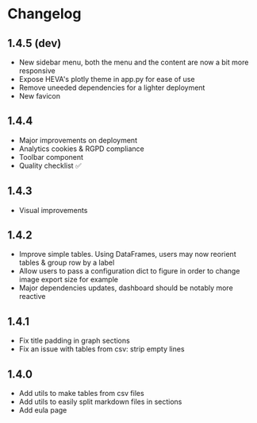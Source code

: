 # Changelog

## 1.4.5 (dev)

- New sidebar menu, both the menu and the content are now a bit more responsive
- Expose HEVA's plotly theme in app.py for ease of use
- Remove uneeded dependencies for a lighter deployment
- New favicon

## 1.4.4

- Major improvements on deployment
- Analytics cookies & RGPD compliance
- Toolbar component
- Quality checklist :white_check_mark:

## 1.4.3
- Visual improvements

## 1.4.2

- Improve simple tables. Using DataFrames, users may now reorient tables & group row by a label
- Allow users to pass a configuration dict to figure in order to change image export size for example
- Major dependencies updates, dashboard should be notably more reactive

## 1.4.1

- Fix title padding in graph sections
- Fix an issue with tables from csv: strip empty lines

## 1.4.0

- Add utils to make tables from csv files
- Add utils to easily split markdown files in sections
- Add eula page
